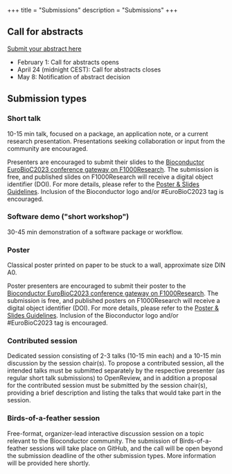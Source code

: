 +++
title = "Submissions"
description = "Submissions"
+++

## Call for abstracts

[Submit your abstract here](https://openreview.net/group?id=bioconductor.org/EuroBioC/2023/Conference)

* February 1: Call for abstracts opens
* April 24 (midnight CEST): Call for abstracts closes
* May 8: Notification of abstract decision

<!--
**Important Dates**
* January 22, 2022: Call for abstracts opens
* March 29, 2022: Call for abstracts closes at 11:59 pm Pacific time 
* Registration will open soon
* April 29, 2022: Notification of decision
* July 27-29, 2022: The BioC2022 conference

* January 22, 2021: Call for abstracts opens
* New! Deadline extended to March 16, 2021: Abstract submission closes
* Abstract submission is now closed. All submissions are currently under review.
* April 16, 2021: Notification of decision
* Registration will open soon
* August 4-6, 2021: BioC2021
-->

## Submission types

### Short talk
10-15 min talk, focused on a package, an application note, or a current research presentation. Presentations seeking collaboration or input from the community are encouraged.

Presenters are encouraged to submit their slides to the [Bioconductor EuroBioC2023 conference gateway on F1000Research](https://f1000research.com/gateways/bioconductor/for-authors/publish-your-research). The submission is free, and published slides on F1000Research will receive a digital object identifier (DOI). For more details, please refer to the [Poster & Slides Guidelines](https://f1000research.com/gateways/bioconductor/for-authors/posters-and-slides-guidelines). Inclusion of the Bioconductor logo and/or #EuroBioC2023 tag is encouraged. 

### Software demo ("short workshop")
30-45 min demonstration of a software package or workflow.

<!--
### Long workshop
1.5 - 2 hour interactive workshop, where participants will be expected to have the time and opportunity to follow along and perform analysis themselves.
-->

### Poster
Classical poster printed on paper to be stuck to a wall, approximate size DIN A0.

Poster presenters are encouraged to submit their poster to the [Bioconductor EuroBioC2023 conference gateway on F1000Research](https://f1000research.com/gateways/bioconductor/for-authors/publish-your-research). The submission is free, and published posters on F1000Research will receive a digital object identifier (DOI). For more details, please refer to the [Poster & Slides Guidelines](https://f1000research.com/gateways/bioconductor/for-authors/posters-and-slides-guidelines). Inclusion of the Bioconductor logo and/or #EuroBioC2023 tag is encouraged. 

### Contributed session
Dedicated session consisting of 2-3 talks (10-15 min each) and a 10-15 min discussion by the session chair(s). To propose a contributed session, all the intended talks must be submitted separately by the respective presenter (as regular short talk submissions) to OpenReview, and in addition a proposal for the contributed session must be submitted by the session chair(s), providing a brief description and listing the talks that would take part in the session. 

### Birds-of-a-feather session
Free-format, organizer-lead interactive discussion session on a topic relevant to the Bioconductor community. The submission of Birds-of-a-feather sessions will take place on GitHub, and the call will be open beyond the submission deadline of the other submission types. More information will be provided here shortly. 

<!--
### Digital poster
Digital posters can be submitted and displayed/presented as plain pdf posters, shiny apps, web pages, ... be creative! Posters will be presented in a dedicated remote session.
-->
